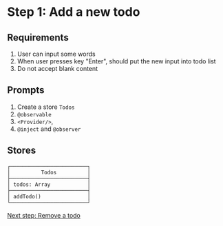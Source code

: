 # Step 1: Add a new todo

## Requirements

1. User can input some words
2. When user presses key "Enter", should put the new input into todo list
3. Do not accept blank content


## Prompts

1. Create a store `Todos`
2. `@observable`
3. `<Provider/>`,
4. `@inject` and `@observer`


## Stores

```
┌─────────────────────────┐
│          Todos          │
├─────────────────────────┤
│ todos: Array            │
├─────────────────────────┤
│ addTodo()               │
└─────────────────────────┘
```

[Next step: Remove a todo](STEP_2.md)
